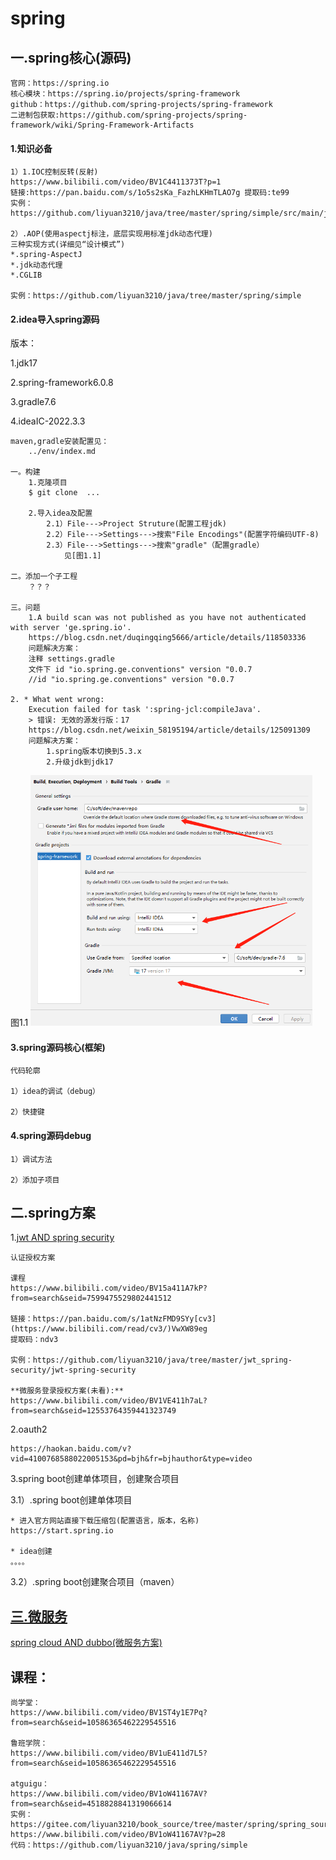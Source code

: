 # spring

## 一.spring核心(源码)
```
官网：https://spring.io
核心模块：https://spring.io/projects/spring-framework
github：https://github.com/spring-projects/spring-framework
二进制包获取:https://github.com/spring-projects/spring-framework/wiki/Spring-Framework-Artifacts
```

#### 1.知识必备
```
1）1.IOC控制反转(反射)
https://www.bilibili.com/video/BV1C4411373T?p=1
链接:https://pan.baidu.com/s/1o5s2sKa_FazhLKHmTLAO7g 提取码:te99
实例：https://github.com/liyuan3210/java/tree/master/spring/simple/src/main/java/com/liyuan3210/spring/simple/reflect

2）.AOP(使用aspectj标注，底层实现用标准jdk动态代理)
三种实现方式(详细见“设计模式”)
*.spring-AspectJ
*.jdk动态代理
*.CGLIB

实例：https://github.com/liyuan3210/java/tree/master/spring/simple
```

#### 2.idea导入spring源码

版本：

1.jdk17

2.spring-framework6.0.8

3.gradle7.6

4.ideaIC-2022.3.3

```
maven,gradle安装配置见：
	../env/index.md
	
一。构建
	1.克隆项目
	$ git clone  ...
	
	2.导入idea及配置
		2.1）File--->Project Struture(配置工程jdk)
		2.2）File--->Settings--->搜索"File Encodings"(配置字符编码UTF-8)
		2.3）File--->Settings--->搜索"gradle"（配置gradle）
			见[图1.1]
			
二。添加一个子工程
	？？？
	
三。问题
    1.A build scan was not published as you have not authenticated with server 'ge.spring.io'.
    https://blog.csdn.net/duqingqing5666/article/details/118503336
    问题解决方案：
    注释 settings.gradle
    文件下 id "io.spring.ge.conventions" version "0.0.7
    //id "io.spring.ge.conventions" version "0.0.7

2. * What went wrong:
    Execution failed for task ':spring-jcl:compileJava'.
    > 错误: 无效的源发行版：17
    https://blog.csdn.net/weixin_58195194/article/details/125091309
    问题解决方案：
        1.spring版本切换到5.3.x
        2.升级jdk到jdk17
```
图1.1
<img src="img/1.1.png" style="zoom:60%;" />

#### 3.spring源码核心(框架)

```
代码轮廓

1）idea的调试（debug）

2）快捷键
```

#### 4.spring源码debug

```
1）调试方法

2）添加子项目
```


## 二.spring方案


1.[jwt AND spring security](jwt_spring_security.md)
```
认证授权方案

课程
https://www.bilibili.com/video/BV15a411A7kP?from=search&seid=7599475529802441512

链接：https://pan.baidu.com/s/1atNzFMD9SYy[cv3](https://www.bilibili.com/read/cv3/)VwXW89eg 
提取码：ndv3

实例：https://github.com/liyuan3210/java/tree/master/jwt_spring-security/jwt-spring-security

**微服务登录授权方案(未看):**
https://www.bilibili.com/video/BV1VE411h7aL?from=search&seid=12553764359441323749
```

2.oauth2

```
https://haokan.baidu.com/v?vid=4100768588022005153&pd=bjh&fr=bjhauthor&type=video
```

3.spring boot创建单体项目，创建聚合项目

3.1）.spring boot创建单体项目

```
* 进入官方网站直接下载压缩包(配置语言，版本，名称)
https://start.spring.io

* idea创建
。。。。
```

3.2）.spring boot创建聚合项目（maven）

## [三.微服务](spring_cloud.md)


[spring cloud AND dubbo(微服务方案)](spring_cloud.md)

## 课程：

```
尚学堂：
https://www.bilibili.com/video/BV1ST4y1E7Pq?from=search&seid=10586365462229545516

鲁班学院：
https://www.bilibili.com/video/BV1uE411d7L5?from=search&seid=10586365462229545516

atguigu：
https://www.bilibili.com/video/BV1oW41167AV?from=search&seid=4518828841319066614
实例：https://gitee.com/liyuan3210/book_source/tree/master/spring/spring_source_parsing_data
https://www.bilibili.com/video/BV1oW41167AV?p=28
代码：https://github.com/liyuan3210/java/spring/simple
```

